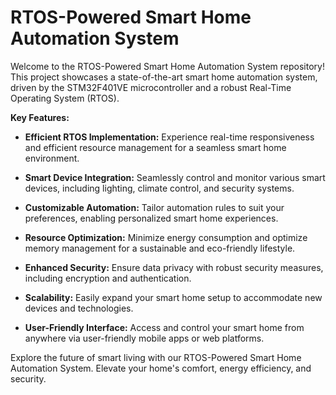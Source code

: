 # RTOS-Powered Smart Home Automation System

Welcome to the RTOS-Powered Smart Home Automation System repository! This project showcases a state-of-the-art smart home automation system, driven by the STM32F401VE microcontroller and a robust Real-Time Operating System (RTOS).

**Key Features:**

- **Efficient RTOS Implementation:** Experience real-time responsiveness and efficient resource management for a seamless smart home environment.

- **Smart Device Integration:** Seamlessly control and monitor various smart devices, including lighting, climate control, and security systems.

- **Customizable Automation:** Tailor automation rules to suit your preferences, enabling personalized smart home experiences.

- **Resource Optimization:** Minimize energy consumption and optimize memory management for a sustainable and eco-friendly lifestyle.

- **Enhanced Security:** Ensure data privacy with robust security measures, including encryption and authentication.

- **Scalability:** Easily expand your smart home setup to accommodate new devices and technologies.

- **User-Friendly Interface:** Access and control your smart home from anywhere via user-friendly mobile apps or web platforms.

Explore the future of smart living with our RTOS-Powered Smart Home Automation System. Elevate your home's comfort, energy efficiency, and security.
